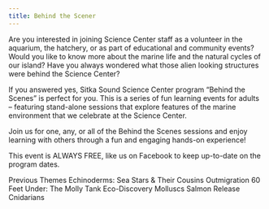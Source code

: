 ```yaml
---
title: Behind the Scener
---
```


Are you interested in joining Science Center staff as a volunteer in the aquarium, the hatchery, or as part of educational and community events? Would you like to know more about the marine life and the natural cycles of our island? Have you always wondered what those alien looking structures were behind the Science Center?

If you answered yes, Sitka Sound Science Center program “Behind the Scenes” is perfect for you. This is a series of fun learning events for adults – featuring stand-alone sessions that explore features of the marine environment that we celebrate at the Science Center.

Join us for one, any, or all of the Behind the Scenes sessions and enjoy learning with others through a fun and engaging hands-on experience!

This event is ALWAYS FREE, like us on Facebook to keep up-to-date on the program dates.

Previous Themes
Echinoderms: Sea Stars & Their Cousins
Outmigration
60 Feet Under: The Molly Tank
Eco-Discovery
Molluscs
Salmon Release
Cnidarians
